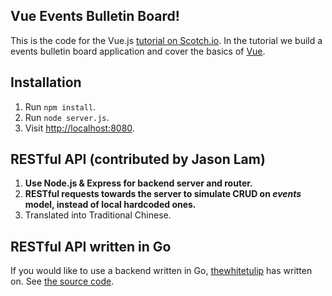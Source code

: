 ## Vue Events Bulletin Board!
This is the code for the Vue.js [tutorial on Scotch.io](https://scotch.io/tutorials/build-a-single-page-time-tracking-app-with-vue-js-introduction). In the tutorial we build a events bulletin board application and cover the basics of [Vue](http://vuejs.org/).

## Installation

1. Run `npm install`.
2. Run `node server.js`.
3. Visit [http://localhost:8080](http://localhost:8080).

## RESTful API (contributed by Jason Lam)

1. **Use Node.js & Express for backend server and router.**
2. **RESTful requests towards the server to simulate CRUD on *events* model, instead of local hardcoded ones.**
3. Translated into Traditional Chinese.

## RESTful API written in Go 

If you would like to use a backend written in Go, [thewhitetulip](http://github.com/thewhitetulip) has written on. See [the source code](https://github.com/thewhitetulip/go-vue-events).
 
